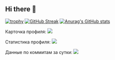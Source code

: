 ## Hi there 👋

[![trophy](https://github-profile-trophy.vercel.app/?username=Zombach)](https://github.com/ryo-ma/github-profile-trophy)
[![GitHub Streak](https://github-readme-streak-stats.herokuapp.com/?user=Zombach)](https://git.io/streak-stats)
[![Anurag's GitHub stats](https://github-readme-stats.vercel.app/api?username=Zombach)](https://github.com/anuraghazra/github-readme-stats)

Карточка профиля: 
![](https://github-profile-summary-cards.vercel.app/api/cards/profile-details?username=Zombach&theme=solarized_dark)

Статистика профиля:
![](https://github-profile-summary-cards.vercel.app/api/cards/stats?username=Zombach&theme=solarized_dark)

Данные по коммитам за сутки:
![](https://github-profile-summary-cards.vercel.app/api/cards/productive-time?username=Zombach&theme=solarized_dark)
<!--
**Zombach/Zombach** is a ✨ _special_ ✨ repository because its `README.md` (this file) appears on your GitHub profile.

Описание
https://habr.com/ru/articles/649363/

Here are some ideas to get you started:

- 🔭 I’m currently working on ...
- 🌱 I’m currently learning ...
- 👯 I’m looking to collaborate on ...
- 🤔 I’m looking for help with ...
- 💬 Ask me about ...
- 📫 How to reach me: ...
- 😄 Pronouns: ...
- ⚡ Fun fact: ...
-->

